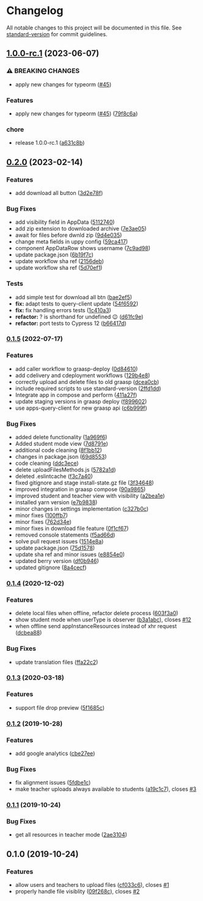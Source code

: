 # Changelog

All notable changes to this project will be documented in this file. See [standard-version](https://github.com/conventional-changelog/standard-version) for commit guidelines.

## [1.0.0-rc.1](https://github.com/graasp/graasp-app-file-drop/compare/v0.2.0...v1.0.0-rc.1) (2023-06-07)


### ⚠ BREAKING CHANGES

* apply new changes for typeorm ([#45](https://github.com/graasp/graasp-app-file-drop/issues/45))

### Features

* apply new changes for typeorm ([#45](https://github.com/graasp/graasp-app-file-drop/issues/45)) ([79f8c6a](https://github.com/graasp/graasp-app-file-drop/commit/79f8c6a6acbf8a851e03887a2ee11109a9bb98d2))


### chore

* release 1.0.0-rc.1 ([a631c8b](https://github.com/graasp/graasp-app-file-drop/commit/a631c8b5340ca26c235ba93dc039e653f091ddd2))

## [0.2.0](https://github.com/graasp/graasp-app-file-drop/compare/v0.1.5...v0.2.0) (2023-02-14)


### Features

* add download all button ([3d2e78f](https://github.com/graasp/graasp-app-file-drop/commit/3d2e78f5a0806e0ba6e2fd2f5f37b2b54767c945))


### Bug Fixes

* add visibility field in AppData ([5112740](https://github.com/graasp/graasp-app-file-drop/commit/511274033d138b29ca0dd48f7a601d911a9a55a0))
* add zip extension to downloaded archive ([7e3ae05](https://github.com/graasp/graasp-app-file-drop/commit/7e3ae055c01947a4699b3aaef00b96b7f2a4db55))
* await for files before dwnld zip ([9d4e035](https://github.com/graasp/graasp-app-file-drop/commit/9d4e03507b4ab5dd58e346e88a6432baf588e8cb))
* change meta fields in uppy config ([59ca417](https://github.com/graasp/graasp-app-file-drop/commit/59ca417fd0ff34e4de9fc22ce0864336540e4fe6))
* component AppDataRow shows username ([7c9ad98](https://github.com/graasp/graasp-app-file-drop/commit/7c9ad98405a190442b98008c3d131478089c02f0))
* update package.json ([6b19f7c](https://github.com/graasp/graasp-app-file-drop/commit/6b19f7ca8102f3b46eaf3bd27b259f8397bdae3e))
* update workflow sha ref ([2156deb](https://github.com/graasp/graasp-app-file-drop/commit/2156deb716e8c2761f3add8a65ac2ea614575814))
* update workflow sha ref ([5d70ef1](https://github.com/graasp/graasp-app-file-drop/commit/5d70ef165460bbe8fddcd0ca66f6d08e336e33d6))


### Tests

* add simple test for download all btn ([bae2ef5](https://github.com/graasp/graasp-app-file-drop/commit/bae2ef59a239561ea2ed43fa4991696057cf0707))
* **fix:** adapt tests to query-client update ([54f6592](https://github.com/graasp/graasp-app-file-drop/commit/54f6592104503bb1635dd1deccede60d56d6230f))
* **fix:** fix handling errors tests ([1c410a3](https://github.com/graasp/graasp-app-file-drop/commit/1c410a3aed94ea53a877fab7eb8c3a3217356cc0))
* **refactor:** ? is shorthand for undefined 😉 ([d61fc9e](https://github.com/graasp/graasp-app-file-drop/commit/d61fc9ec88a6d08805d515dbd665ca59cbabfaf4))
* **refactor:** port tests to Cypress 12 ([b66417d](https://github.com/graasp/graasp-app-file-drop/commit/b66417d65faa9f2968c966f1f24ad4cb8b3706db))

### [0.1.5](https://github.com/graasp/graasp-app-file-drop/compare/v0.1.4...v0.1.5) (2022-07-17)


### Features

* add caller workflow to graasp-deploy ([0d84610](https://github.com/graasp/graasp-app-file-drop/commit/0d8461015bf13175c8afc3b19c0dc9583b3b4ee8))
* add cdelivery and cdeployment workflows ([129b4e8](https://github.com/graasp/graasp-app-file-drop/commit/129b4e82f21e059d5825d87332d28052df4f103c))
* correctly upload and delete files to old graasp ([dcea0cb](https://github.com/graasp/graasp-app-file-drop/commit/dcea0cb9410e6447828852ac599c7fd0f0255772))
* include required scripts to use standard-version ([2ffd1dd](https://github.com/graasp/graasp-app-file-drop/commit/2ffd1ddea3da0c47ef6757457443a14bd7d4fdf6))
* Integrate app in compose and perform ([411a27f](https://github.com/graasp/graasp-app-file-drop/commit/411a27fc81cce96cf4a9b284bc17ef653fc90030))
* update staging versions in graasp deploy ([f899602](https://github.com/graasp/graasp-app-file-drop/commit/f89960268cfe7411e0147582e47d05fcb00d43b8))
* use apps-query-client for new graasp api ([c6b999f](https://github.com/graasp/graasp-app-file-drop/commit/c6b999f3244cb3e59f0b681221e27130f3caf01a))


### Bug Fixes

* added delete functionality ([1a969f6](https://github.com/graasp/graasp-app-file-drop/commit/1a969f6495cdc4e2f9bf0bbfe35c75b07375fa68))
* Added student mode view ([7d8791e](https://github.com/graasp/graasp-app-file-drop/commit/7d8791ef59a33aa7c422a19e6b2e19182205fd4f))
* additional code cleaning ([8f1bb12](https://github.com/graasp/graasp-app-file-drop/commit/8f1bb12aceccbc555e5f69ae546e9565d4d539a7))
* changes in package.json ([69d8553](https://github.com/graasp/graasp-app-file-drop/commit/69d855368e0a915bc5d8b912914596b411209a7c))
* code cleaning ([ddc3ece](https://github.com/graasp/graasp-app-file-drop/commit/ddc3ece827a0644915577c0638528f0070689061))
* delete uploadFilesMethods.js ([5782a1d](https://github.com/graasp/graasp-app-file-drop/commit/5782a1dd9a9fcdd4fd30b244a69ee0311d5194f6))
* deleted .eslintcache ([f3c7a40](https://github.com/graasp/graasp-app-file-drop/commit/f3c7a40a1e4811aa0616011546def8ad76c77637))
* fixed gitignore and stage install-state.gz file ([3f34648](https://github.com/graasp/graasp-app-file-drop/commit/3f34648fe074ed827667f0192e667fd16445e8a7))
* improved integration in graasp compose ([90a9865](https://github.com/graasp/graasp-app-file-drop/commit/90a98651696d98d3107d98079f38654f2fe770ea))
* improved student and teacher view with visibility ([a2bea1e](https://github.com/graasp/graasp-app-file-drop/commit/a2bea1ecb03ef655c62c1990faa66d67c90166c8))
* installed yarn version ([e7b9838](https://github.com/graasp/graasp-app-file-drop/commit/e7b983854cef9a40ff317091109cc9ebf3978768))
* minor changes in settings implementation ([c327b0c](https://github.com/graasp/graasp-app-file-drop/commit/c327b0c3ae51ea1b8af869b708ef0429a28295a8))
* minor fixes ([100ffb7](https://github.com/graasp/graasp-app-file-drop/commit/100ffb7f35e34fcc5ed1050eda8cb6907642fae6))
* minor fixes ([762d34e](https://github.com/graasp/graasp-app-file-drop/commit/762d34ed196a4c53251dd9a0a757f7ad81920b70))
* minor fixes in download file feature ([0f1cf67](https://github.com/graasp/graasp-app-file-drop/commit/0f1cf67bd453a26f59bf8c3f50cab4139ebe8eb9))
* removed console statements ([f5ad66d](https://github.com/graasp/graasp-app-file-drop/commit/f5ad66dcf3f0430776754c3e3d2ebb132f91a8ce))
* solve pull request issues ([1514e8a](https://github.com/graasp/graasp-app-file-drop/commit/1514e8a6061def9beccf2092649e350b9330ad53))
* update package.json ([75d1578](https://github.com/graasp/graasp-app-file-drop/commit/75d1578b2a2b2e6c85f5783fa5561121af6488cd))
* update sha ref and minor issues ([e8854e0](https://github.com/graasp/graasp-app-file-drop/commit/e8854e0a8437b6e2e8b89e3dec0b1fde8dec0e5b))
* updated berry version ([df0b946](https://github.com/graasp/graasp-app-file-drop/commit/df0b9467aca2f7e64781fa29a556bc878ffa1f41))
* updated gitignore ([8a4cecf](https://github.com/graasp/graasp-app-file-drop/commit/8a4cecf1feb14e67716c416cb352b40dca1072e9))

### [0.1.4](https://github.com/graasp/graasp-app-file-drop/compare/v0.1.3...v0.1.4) (2020-12-02)

### Features

- delete local files when offline, refactor delete process ([603f3a0](https://github.com/graasp/graasp-app-file-drop/commit/603f3a00701e31072c7779d75684cedecc8f994a))
- show student mode when userType is observer ([b3a1abc](https://github.com/graasp/graasp-app-file-drop/commit/b3a1abc93612362d89a98d8fcc84bca4e128c6fa)), closes [#12](https://github.com/graasp/graasp-app-file-drop/issues/12)
- when offline send appInstanceResources instead of xhr request ([dcbea88](https://github.com/graasp/graasp-app-file-drop/commit/dcbea88e7e1e333516222d7f694a3064a592011e))

### Bug Fixes

- update translation files ([ffa22c2](https://github.com/graasp/graasp-app-file-drop/commit/ffa22c2748613cae9b0959747ef1698385b3608e))

### [0.1.3](https://github.com/graasp/graasp-app-file-drop/compare/v0.1.2...v0.1.3) (2020-03-18)

### Features

- support file drop preview ([5f1685c](https://github.com/graasp/graasp-app-file-drop/commit/5f1685c82bbe36210eb2e5aea8b03aeb3cfce892))

### [0.1.2](https://github.com/graasp/graasp-app-file-drop/compare/v0.1.1...v0.1.2) (2019-10-28)

### Features

- add google analytics ([cbe27ee](https://github.com/graasp/graasp-app-file-drop/commit/cbe27ee09c3599e3516c7d0c4ec4748fa78ca8d6))

### Bug Fixes

- fix alignment issues ([5fdbe1c](https://github.com/graasp/graasp-app-file-drop/commit/5fdbe1c609d9dce511e22c4bdb3529eda2135a81))
- make teacher uploads always available to students ([a19c1c7](https://github.com/graasp/graasp-app-file-drop/commit/a19c1c7637fde355d73bc09e5591ba4145021f31)), closes [#3](https://github.com/graasp/graasp-app-file-drop/issues/3)

### [0.1.1](https://github.com/graasp/graasp-app-file-drop/compare/v0.1.0...v0.1.1) (2019-10-24)

### Bug Fixes

- get all resources in teacher mode ([2ae3104](https://github.com/graasp/graasp-app-file-drop/commit/2ae3104))

## 0.1.0 (2019-10-24)

### Features

- allow users and teachers to upload files ([cf033c6](https://github.com/graasp/graasp-app-file-drop/commit/cf033c6)), closes [#1](https://github.com/graasp/graasp-app-file-drop/issues/1)
- properly handle file visiblity ([09f268c](https://github.com/graasp/graasp-app-file-drop/commit/09f268c)), closes [#2](https://github.com/graasp/graasp-app-file-drop/issues/2)
